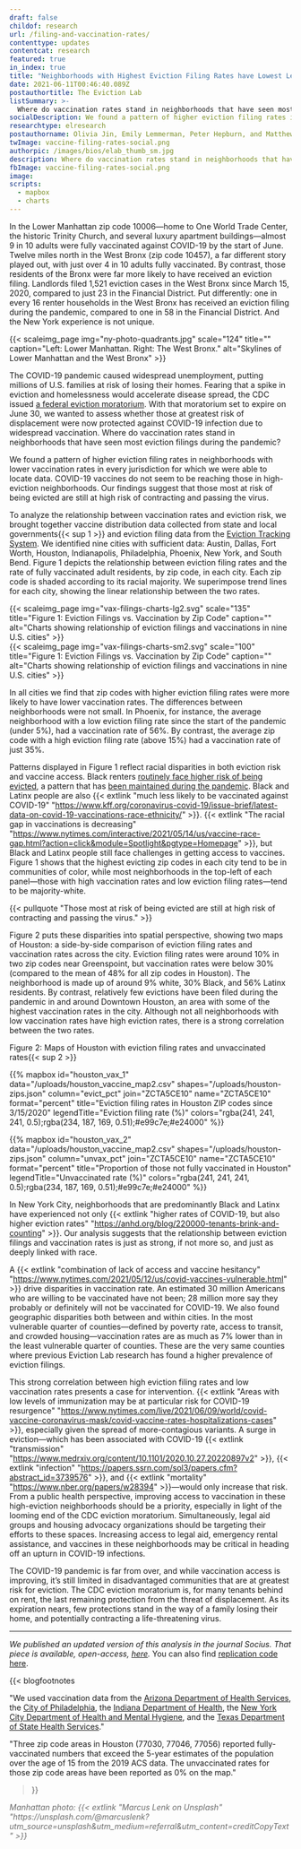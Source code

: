```yaml
---
draft: false
childof: research
url: /filing-and-vaccination-rates/
contenttype: updates
contentcat: research
featured: true
in_index: true
title: "Neighborhoods with Highest Eviction Filing Rates have Lowest Levels of COVID-19 Vaccination"
date: 2021-06-11T00:46:40.089Z
postauthortitle: The Eviction Lab
listSummary: >-
  Where do vaccination rates stand in neighborhoods that have seen most eviction filings during the pandemic? We found a pattern of higher eviction filing rates in neighborhoods with lower vaccination rates in every jurisdiction for which we were able to locate data.
socialDescription: We found a pattern of higher eviction filing rates in neighborhoods with lower vaccination rates in every jurisdiction for which we were able to locate data.
researchtype: elresearch
postauthorname: Olivia Jin, Emily Lemmerman, Peter Hepburn, and Matthew Desmond
twImage: vaccine-filing-rates-social.png
authorpic: /images/bios/elab_thumb_sm.jpg
description: Where do vaccination rates stand in neighborhoods that have seen most eviction filings during the pandemic? We found a pattern of higher eviction filing rates in neighborhoods with lower vaccination rates in every jurisdiction for which we were able to locate data.
fbImage: vaccine-filing-rates-social.png
image:
scripts:
  - mapbox
  - charts
---
```


In the Lower Manhattan zip code 10006—home to One World Trade Center, the historic Trinity Church, and several luxury apartment buildings—almost 9 in 10 adults were fully vaccinated against COVID-19 by the start of June. Twelve miles north in the West Bronx (zip code 10457), a far different story played out, with just over 4 in 10 adults fully vaccinated. By contrast, those residents of the Bronx were far more likely to have received an eviction filing. Landlords filed 1,521 eviction cases in the West Bronx since March 15, 2020, compared to just 23 in the Financial District. Put differently: one in every 16 renter households in the West Bronx has received an eviction filing during the pandemic, compared to one in 58 in the Financial District. And the New York experience is not unique.

{{< scaleimg_page img="ny-photo-quadrants.jpg" scale="124" title="" caption="Left: Lower Manhattan. Right: The West Bronx." alt="Skylines of Lower Manhattan and the West Bronx" >}}

The COVID-19 pandemic caused widespread unemployment, putting millions of U.S. families at risk of losing their homes. Fearing that a spike in eviction and homelessness would accelerate disease spread, the CDC issued [a federal eviction moratorium](/six-months-cdc/). With that moratorium set to expire on June 30, we wanted to assess whether those at greatest risk of displacement were now protected against COVID-19 infection due to widespread vaccination. Where do vaccination rates stand in neighborhoods that have seen most eviction filings during the pandemic?

We found a pattern of higher eviction filing rates in neighborhoods with lower vaccination rates in every jurisdiction for which we were able to locate data. COVID-19 vaccines do not seem to be reaching those in high-eviction neighborhoods. Our findings suggest that those most at risk of being evicted are still at high risk of contracting and passing the virus. 

To analyze the relationship between vaccination rates and eviction risk, we brought together vaccine distribution data collected from state and local governments{{< sup 1 >}} and eviction filing data from the [Eviction Tracking System](/eviction-tracking). We identified nine cities with sufficient data: Austin, Dallas, Fort Worth, Houston, Indianapolis, Philadelphia, Phoenix, New York, and South Bend. Figure 1 depicts the relationship between eviction filing rates and the rate of fully vaccinated adult residents, by zip code, in each city. Each zip code is shaded according to its racial majority. We superimpose trend lines for each city, showing the linear relationship between the two rates.

<div class="d-none d-md-block">
{{< scaleimg_page img="vax-filings-charts-lg2.svg" scale="135" title="Figure 1: Eviction Filings vs. Vaccination by Zip Code" caption="" alt="Charts showing relationship of eviction filings and vaccinations in nine U.S. cities"  >}}
</div>

<div class="d-block d-md-none">
{{< scaleimg_page img="vax-filings-charts-sm2.svg" scale="100" title="Figure 1: Eviction Filings vs. Vaccination by Zip Code" caption="" alt="Charts showing relationship of eviction filings and vaccinations in nine U.S. cities" >}}
</div>

In all cities we find that zip codes with higher eviction filing rates were more likely to have lower vaccination rates. The differences between neighborhoods were not small. In Phoenix, for instance, the average neighborhood with a low eviction filing rate since the start of the pandemic (under 5%), had a vaccination rate of 56%. By contrast, the average zip code with a high eviction filing rate (above 15%) had a vaccination rate of just 35%.  

Patterns displayed in Figure 1 reflect racial disparities in both eviction risk and vaccine access. Black renters [routinely face higher risk of being evicted](/demographics-of-eviction/), a pattern that has [been maintained during the pandemic](https://evictionlab.org/pandemic-filing-demographics/). Black and Latinx people are also {{< extlink "much less likely to be vaccinated against COVID-19" "https://www.kff.org/coronavirus-covid-19/issue-brief/latest-data-on-covid-19-vaccinations-race-ethnicity/" >}}. {{< extlink "The racial gap in vaccinations is decreasing" "https://www.nytimes.com/interactive/2021/05/14/us/vaccine-race-gap.html?action=click&module=Spotlight&pgtype=Homepage" >}}, but Black and Latinx people still face challenges in getting access to vaccines. Figure 1 shows that the highest evicting zip codes in each city tend to be in communities of color, while most neighborhoods in the top-left of each panel—those with high vaccination rates and low eviction filing rates—tend to be majority-white. 

{{< pullquote "Those most at risk of being evicted are still at high risk of contracting and passing the virus." >}}

Figure 2 puts these disparities into spatial perspective, showing two maps of Houston: a side-by-side comparison of eviction filing rates and vaccination rates across the city. Eviction filing rates were around 10% in two zip codes near Greenspoint, but vaccination rates were below 30% (compared to the mean of 48% for all zip codes in Houston). The neighborhood is made up of around 9% white, 30% Black, and 56% Latinx residents. By contrast, relatively few evictions have been filed during the pandemic in and around Downtown Houston, an area with some of the highest vaccination rates in the city. Although not all neighborhoods with low vaccination rates have high eviction rates, there is a strong correlation between the two rates.

</div>
</div>
</div>

<div class="row mx-4">
<div class="col-12">
<div class="figheader mt-0 mt-md-2 mb-1">Figure 2: Maps of Houston with eviction filing rates and unvaccinated rates{{< sup 2 >}}</div>
</div>
<div class="col-12 col-lg-6 px-0 px-md-2">

{{% mapbox
  id="houston_vax_1"
  data="/uploads/houston_vaccine_map2.csv"
  shapes="/uploads/houston-zips.json"
  column="evict_pct"
  join="ZCTA5CE10"
  name="ZCTA5CE10"
  format="percent"
  title="Eviction filing rates in Houston ZIP codes since 3/15/2020"
  legendTitle="Eviction filing rate (%)"
  colors="rgba(241, 241, 241, 0.5);rgba(234, 187, 169, 0.51);#e99c7e;#e24000"
%}}
</div>
<div class="col-12 col-lg-6 px-0 px-md-2">
{{% mapbox
  id="houston_vax_2"
  data="/uploads/houston_vaccine_map2.csv"
  shapes="/uploads/houston-zips.json"
  column="unvax_pct"
  join="ZCTA5CE10"
  name="ZCTA5CE10"
  format="percent"
  title="Proportion of those not fully vaccinated in Houston"
  legendTitle="Unvaccinated rate (%)"
  colors="rgba(241, 241, 241, 0.5);rgba(234, 187, 169, 0.51);#e99c7e;#e24000"
%}}
</div>
</div>

<div class="center-content-post updates-post pb-2">
<div class="page-content">
<div class="post-body">

In New York City, neighborhoods that are predominantly Black and Latinx have experienced not only {{< extlink "higher rates of COVID-19, but also higher eviction rates" "https://anhd.org/blog/220000-tenants-brink-and-counting" >}}. Our analysis suggests that the relationship between eviction filings and vaccination rates is just as strong, if not more so, and just as deeply linked with race.

A {{< extlink "combination of lack of access and vaccine hesitancy" "https://www.nytimes.com/2021/05/12/us/covid-vaccines-vulnerable.html" >}} drive disparities in vaccination rate. An estimated 30 million Americans who are willing to be vaccinated have not been; 28 million more say they probably or definitely will not be vaccinated for COVID-19. We also found geographic disparities both between and within cities. In the most vulnerable quarter of counties—defined by poverty rate, access to transit, and crowded housing—vaccination rates are as much as 7% lower than in the least vulnerable quarter of counties. These are the very same counties where previous Eviction Lab research has found a higher prevalence of eviction filings. 

This strong correlation between high eviction filing rates and low vaccination rates presents a case for intervention. {{<  extlink "Areas with low levels of immunization may be at particular risk for COVID-19 resurgence" "https://www.nytimes.com/live/2021/06/09/world/covid-vaccine-coronavirus-mask/covid-vaccine-rates-hospitalizations-cases" >}}, especially given the spread of more-contagious variants. A surge in eviction—which has been associated with COVID-19 {{< extlink "transmission" "https://www.medrxiv.org/content/10.1101/2020.10.27.20220897v2" >}}, {{< extlink "infection" "https://papers.ssrn.com/sol3/papers.cfm?abstract_id=3739576" >}}, and {{< extlink "mortality" "https://www.nber.org/papers/w28394" >}}—would only increase that risk. From a public health perspective, improving access to vaccination in these high-eviction neighborhoods should be a priority, especially in light of the looming end of the CDC eviction moratorium. Simultaneously, legal aid groups and housing advocacy organizations should be targeting their efforts to these spaces. Increasing access to legal aid, emergency rental assistance, and vaccines in these neighborhoods may be critical in heading off an upturn in COVID-19 infections.

The COVID-19 pandemic is far from over, and while vaccination access is improving, it’s still limited in disadvantaged communities that are at greatest risk for eviction. The CDC eviction moratorium is, for many tenants behind on rent, the last remaining protection from the threat of displacement. As its expiration nears, few protections stand in the way of a family losing their home, and potentially contracting a life-threatening virus. 

<hr/>

*We published an updated version of this analysis in the journal Socius. That piece is available, open-access, [here](https://journals.sagepub.com/doi/full/10.1177/23780231211040885).* You can also find [replication code here](/filing-and-vaccination-rates/replication-code).

{{< blogfootnotes

"We used vaccination data from the <a href='https://www.azdhs.gov/covid19/data/index.php#zipcode-vaccinations' target='_blank' rel='noreferrer noopener'>Arizona Department of Health Services</a>, the <a href='https://www.opendataphilly.org/dataset/covid-vaccinations' target='_blank' rel='noreferrer noopener'>City of Philadelphia</a>, the <a href='https://hub.mph.in.gov/dataset/covid-19-vaccinations-by-zip' target='_blank' rel='noreferrer noopener'>Indiana Department of Health</a>, the <a href='https://www1.nyc.gov/site/doh/covid/covid-19-data-vaccines.page' target='_blank' rel='noreferrer noopener'>New York City Department of Health and Mental Hygiene</a>, and the <a href='https://dshs.texas.gov/coronavirus/AdditionalData.aspx' target='_blank' rel='noreferrer noopener'>Texas Department of State Health Services</a>."

"Three zip code areas in Houston (77030, 77046, 77056) reported fully-vaccinated numbers that exceed the 5-year estimates of the population over the age of 15 from the 2019 ACS data. The unvaccinated rates for those zip code areas have been reported as 0% on the map."

>}}

<div class="text-center" style="color:#6b6b6b"><i>Manhattan photo: {{< extlink "Marcus Lenk on Unsplash" "https://unsplash.com/@marcuslenk?utm_source=unsplash&utm_medium=referral&utm_content=creditCopyText" >}} </i></div>


